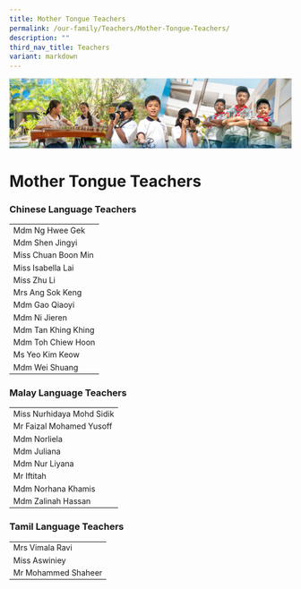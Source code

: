 ```yaml
---
title: Mother Tongue Teachers
permalink: /our-family/Teachers/Mother-Tongue-Teachers/
description: ""
third_nav_title: Teachers
variant: markdown
---
```

![](/images/AboutUs.jpg)

Mother Tongue Teachers
======================

  


### **Chinese Language Teachers**

|         | 
|-----------------------|
| Mdm Ng Hwee Gek       |
| Mdm Shen Jingyi       |
| Miss Chuan Boon Min   |
| Miss Isabella Lai     |
| Miss Zhu Li           |
| Mrs Ang Sok Keng      |
| Mdm Gao Qiaoyi       |
| Mdm Ni Jieren         |
| Mdm Tan Khing Khing   |
| Mdm Toh Chiew Hoon    |
| Ms Yeo Kim Keow    |
| Mdm Wei Shuang        |




### **Malay Language Teachers**

|  |
|---------------------------|
| Miss Nurhidaya Mohd Sidik |
| Mr Faizal Mohamed Yusoff  |
| Mdm Norliela              |
| Mdm Juliana               |
| Mdm Nur Liyana              |
| Mr Iftitah                |
| Mdm Norhana Khamis        |
| Mdm Zalinah Hassan    | 


### **Tamil Language Teachers**

|   |
|-----------------|
| Mrs Vimala Ravi | 
| Miss Aswiniey |
| Mr Mohammed Shaheer    |